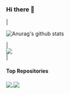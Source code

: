 ### Hi there 👋

| <div>
    <img align="center" src="https://github-readme-stats.vercel.app/api?username=vittoriobusatta&show_icons=true&include_all_commits=true&theme=dark&hide_border=true" alt="Anurag's github stats" />
</div>| 
<div>
    <img align="center" src="https://github-readme-stats.vercel.app/api/top-langs/?username=vittoriobusatta&layout=compact&theme=dark&hide_border=true" />
</div>| 

#### Top Repositories

<a href="https://github.com/vittoriobusatta/Portfolio-V1">
  <img align="center" src="https://github-readme-stats.vercel.app/api/pin/?username=vittoriobusatta&repo=Portfolio-V1&theme=dark" />
</a>
<a href="https://github.com/vittoriobusatta/Galleria-Challenge">
  <img align="center" src="https://github-readme-stats.vercel.app/api/pin/?username=vittoriobusatta&repo=Galleria-Challenge&theme=dark" />
</a>

<!--
**vittoriobusatta/vittoriobusatta** is a ✨ _special_ ✨ repository because its `README.md` (this file) appears on your GitHub profile.

Here are some ideas to get you started:

- 🔭 I’m currently working on ...
- 🌱 I’m currently learning ...
- 👯 I’m looking to collaborate on ...
- 🤔 I’m looking for help with ...
- 💬 Ask me about ...
- 📫 How to reach me: ...
- 😄 Pronouns: ...
- ⚡ Fun fact: ...
-->

